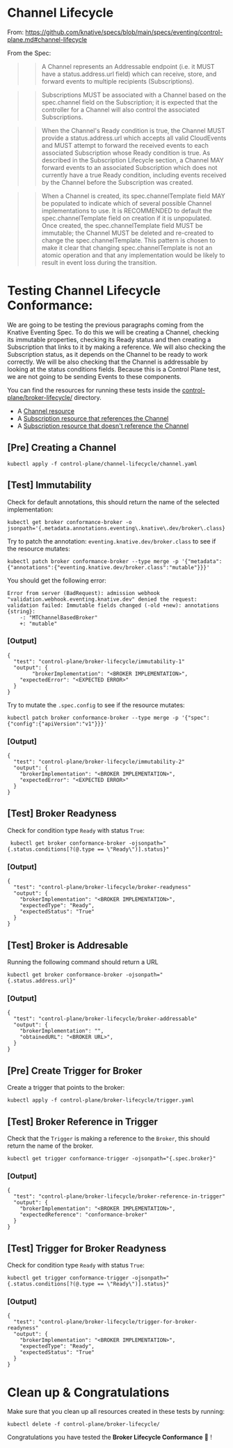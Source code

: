 # Channel Lifecycle 

From: https://github.com/knative/specs/blob/main/specs/eventing/control-plane.md#channel-lifecycle


From the Spec: 

>> A Channel represents an Addressable endpoint (i.e. it MUST have a status.address.url field) which can receive, store, and forward events to multiple recipients (Subscriptions).

>> Subscriptions MUST be associated with a Channel based on the spec.channel field on the Subscription; it is expected that the controller for a Channel will also control the associated Subscriptions.

>> When the Channel's Ready condition is true, the Channel MUST provide a status.address.url which accepts all valid CloudEvents and MUST attempt to forward the received events to each associated Subscription whose Ready condition is true. As described in the Subscription Lifecycle section, a Channel MAY forward events to an associated Subscription which does not currently have a true Ready condition, including events received by the Channel before the Subscription was created.

>> When a Channel is created, its spec.channelTemplate field MAY be populated to indicate which of several possible Channel implementations to use. It is RECOMMENDED to default the spec.channelTemplate field on creation if it is unpopulated. Once created, the spec.channelTemplate field MUST be immutable; the Channel MUST be deleted and re-created to change the spec.channelTemplate. This pattern is chosen to make it clear that changing spec.channelTemplate is not an atomic operation and that any implementation would be likely to result in event loss during the transition.



# Testing Channel Lifecycle Conformance: 

We are going to be testing the previous paragraphs coming from the Knative Eventing Spec. To do this we will be creating a Channel, checking its immutable properties, checking its Ready status and then creating a Subscription that links to it by making a reference. We will also checking the Subscription status, as it depends on the Channel to be ready to work correctly. We will be also checking that the Channel is addressable by looking at the status conditions fields. Because this is a Control Plane test, we are not going to be sending Events to these components. 

You can find the resources for running these tests inside the [control-plane/broker-lifecycle/](specs/eventing/test-plan/control-plane/channel-lifecycle/) directory. 
- A [Channel resource](specs/eventing/test-plan/control-plane/channellifecycle/channel.yaml)
- A [Subscription resource that references the Channel](specs/eventing/test-plan/control-plane/channel-lifecycle/trigger.yaml)
- A [Subscription resource that doesn't reference the Channel](specs/eventing/test-plan/control-plane/channel-lifecycle/subscription-no-channel.yaml)


## [Pre] Creating a Channel 

```
kubectl apply -f control-plane/channel-lifecycle/channel.yaml
```


## [Test] Immutability

Check for default annotations, this should return the name of the selected implementation: 

```
kubectl get broker conformance-broker -o jsonpath='{.metadata.annotations.eventing\.knative\.dev/broker\.class}'
```

Try to patch the annotation: `eventing.knative.dev/broker.class` to see if the resource mutates: 

```
kubectl patch broker conformance-broker --type merge -p '{"metadata":{"annotations":{"eventing.knative.dev/broker.class":"mutable"}}}'
```

You should get the following error: 
```
Error from server (BadRequest): admission webhook "validation.webhook.eventing.knative.dev" denied the request: validation failed: Immutable fields changed (-old +new): annotations
{string}:
	-: "MTChannelBasedBroker"
	+: "mutable"
```

### [Output]

```
{
  "test": "control-plane/broker-lifecycle/immutability-1"
  "output": {
    	"brokerImplementation": "<BROKER IMPLEMENTATION>",
	"expectedError": "<EXPECTED ERROR>"
  }
}
```

Try to mutate the `.spec.config` to see if the resource mutates: 

```
kubectl patch broker conformance-broker --type merge -p '{"spec":{"config":{"apiVersion":"v1"}}}'
```


### [Output]

```
{
  "test": "control-plane/broker-lifecycle/immutability-2"
  "output": {
  	"brokerImplementation": "<BROKER IMPLEMENTATION>",
	"expectedError": "<EXPECTED ERROR>"
  }
}
```


## [Test] Broker Readyness 

Check for condition type `Ready` with status `True`: 

```
 kubectl get broker conformance-broker -ojsonpath="{.status.conditions[?(@.type == \"Ready\")].status}"
```

### [Output]

```
{
  "test": "control-plane/broker-lifecycle/broker-readyness"
  "output": {
  	"brokerImplementation": "<BROKER IMPLEMENTATION>",
	"expectedType": "Ready",
	"expectedStatus": "True"
  }
}
```

## [Test] Broker is Addresable

Running the following command should return a URL

```
kubectl get broker conformance-broker -ojsonpath="{.status.address.url}"
```

### [Output]

```
{
  "test": "control-plane/broker-lifecycle/broker-addressable"
  "output": {
  	"brokerImplementation": "",
	"obtainedURL": "<BROKER URL>",
  }
}
```

## [Pre] Create Trigger for Broker

Create a trigger that points to the broker:

```
kubectl apply -f control-plane/broker-lifecycle/trigger.yaml
```

## [Test] Broker Reference in Trigger

Check that the `Trigger` is making a reference to the `Broker`, this should return the name of the broker.

```
kubectl get trigger conformance-trigger -ojsonpath="{.spec.broker}"
```

### [Output]

```
{
  "test": "control-plane/broker-lifecycle/broker-reference-in-trigger"
  "output": {
  	"brokerImplementation": "<BROKER IMPLEMENTATION>",
	"expectedReference": "conformance-broker"
  }
}
```

## [Test] Trigger for Broker Readyness

Check for condition type `Ready` with status `True`: 

```
kubectl get trigger conformance-trigger -ojsonpath="{.status.conditions[?(@.type == \"Ready\")].status}"
```

### [Output]

```
{
  "test": "control-plane/broker-lifecycle/trigger-for-broker-readyness"
  "output": {
  	"brokerImplementation": "<BROKER IMPLEMENTATION>",
	"expectedType": "Ready",
	"expectedStatus": "True"
  }
}
```

# Clean up & Congratulations

Make sure that you clean up all resources created in these tests by running: 

```
kubectl delete -f control-plane/broker-lifecycle/
```


Congratulations you have tested the **Broker Lifecycle Conformance** :metal: !